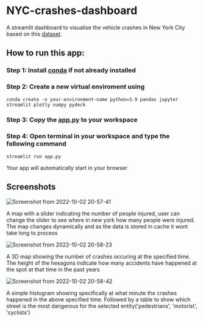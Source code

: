 # NYC-crashes-dashboard
A streamlit dashboard to visualise the vehicle crashes in New York City based on this [dataset]().

## How to run this app:

### Step 1: Install [conda](https://docs.conda.io/en/latest/miniconda.html) if not already installed

### Step 2: Create a new virtual enviroment using 
`conda create -n your-environment-name python=3.9 pandas jupyter streamlit plotly numpy pydeck`

### Step 3: Copy the [app.py](./app.py) to your workspace

### Step 4: Open terminal in your workspace and type the following command
`streamlit run app.py`

Your app will automatically start in your browser



## Screenshots
![Screenshot from 2022-10-02 20-57-41](https://user-images.githubusercontent.com/41267142/193462319-9d390ec1-7ed3-4542-ab42-55c2d4d07141.png)

A map with a slider indicating the number of people injured, user can change the slider to see where in new york how many people were injured. The map changes dynamically and as the data is stored in cache it wont take long to process

![Screenshot from 2022-10-02 20-58-23](https://user-images.githubusercontent.com/41267142/193462321-8c8b19c9-d766-4a34-9f31-3fa542dc0f85.png)

A 3D map showing the number of crashes occuring at the specified time. The height of the hexagons indicate how many accidents have happened at the spot at that time in the past years

![Screenshot from 2022-10-02 20-58-42](https://user-images.githubusercontent.com/41267142/193462325-227ff0e0-6fcd-4e38-9fb2-4ab117ed815e.png)

A simple histogram showing specifically at what minute the crashes happened in the above specified time. Followed by a table to show which street is the most dangerous for the selected entity('pedestrians', 'motorist', 'cyclists')

